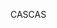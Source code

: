 <span data-ttu-id="09403-101">CAS</span><span class="sxs-lookup"><span data-stu-id="09403-101">CAS</span></span>